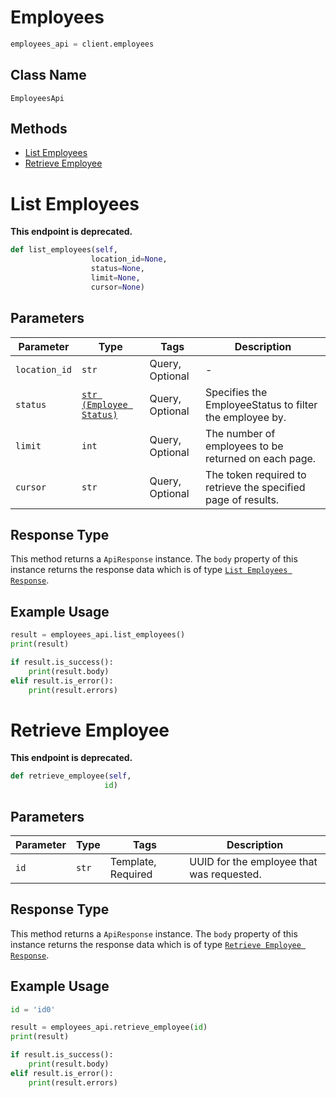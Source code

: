 # Employees

```python
employees_api = client.employees
```

## Class Name

`EmployeesApi`

## Methods

* [List Employees](../../doc/api/employees.md#list-employees)
* [Retrieve Employee](../../doc/api/employees.md#retrieve-employee)


# List Employees

**This endpoint is deprecated.**

```python
def list_employees(self,
                  location_id=None,
                  status=None,
                  limit=None,
                  cursor=None)
```

## Parameters

| Parameter | Type | Tags | Description |
|  --- | --- | --- | --- |
| `location_id` | `str` | Query, Optional | - |
| `status` | [`str (Employee Status)`](../../doc/models/employee-status.md) | Query, Optional | Specifies the EmployeeStatus to filter the employee by. |
| `limit` | `int` | Query, Optional | The number of employees to be returned on each page. |
| `cursor` | `str` | Query, Optional | The token required to retrieve the specified page of results. |

## Response Type

This method returns a `ApiResponse` instance. The `body` property of this instance returns the response data which is of type [`List Employees Response`](../../doc/models/list-employees-response.md).

## Example Usage

```python
result = employees_api.list_employees()
print(result)

if result.is_success():
    print(result.body)
elif result.is_error():
    print(result.errors)
```


# Retrieve Employee

**This endpoint is deprecated.**

```python
def retrieve_employee(self,
                     id)
```

## Parameters

| Parameter | Type | Tags | Description |
|  --- | --- | --- | --- |
| `id` | `str` | Template, Required | UUID for the employee that was requested. |

## Response Type

This method returns a `ApiResponse` instance. The `body` property of this instance returns the response data which is of type [`Retrieve Employee Response`](../../doc/models/retrieve-employee-response.md).

## Example Usage

```python
id = 'id0'

result = employees_api.retrieve_employee(id)
print(result)

if result.is_success():
    print(result.body)
elif result.is_error():
    print(result.errors)
```


